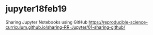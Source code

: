 # jupyter18feb19
Sharing Jupyter Notebooks using GitHub
https://reproducible-science-curriculum.github.io/sharing-RR-Jupyter/01-sharing-github/
